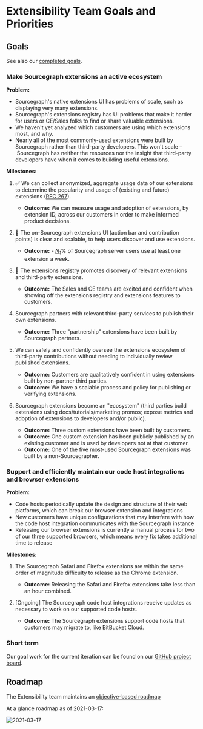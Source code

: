 # Extensibility Team Goals and Priorities 

## Goals

See also our [completed goals](goals_completed.md).

###  Make Sourcegraph extensions an active ecosystem

**Problem:** 

- Sourcegraph's native extensions UI has problems of scale, such as displaying very many extensions. 
- Sourcegraph's extensions registry has UI problems that make it harder for users or CE/Sales folks to find or share valuable extensions.
- We haven't yet analyzed which customers are using which extensions most, and why. 
- Nearly all of the most commonly-used extensions were built by Sourcegraph rather than third-party developers. This won't scale – Sourcegraph has neither the resources nor the insight that third-party developers have when it comes to building useful extensions. 

**Milestones:**

1. ✅ We can collect anonymized, aggregate usage data of our extensions to determine the popularity and usage of (existing and future) extensions ([RFC 267](https://docs.google.com/document/d/1HKgwTyG-IcRM81xLAmussWV4EdK95uy7GjKFIG8vgU4/edit#heading=h.trqab8y0kufp)). 
   - **Outcome:** We can measure usage and adoption of extensions, by extension ID, across our customers in order to make informed product decisions. 

1. 🔄 The on-Sourcegraph extensions UI (action bar and contribution points) is clear and scalable, to help users discover and use extensions. 
   - **Outcome:** - [*N<sub>1</sub>*][N1]% of Sourcegraph server users use at least one extension a week. 

1. 🔄  The extensions registry promotes discovery of relevant extensions and third-party extensions. 
   - **Outcome:** The Sales and CE teams are excited and confident when showing off the extensions registry and extensions features to customers. 

1. Sourcegraph partners with relevant third-party services to publish their own extensions. 
   - **Outcome:** Three "partnership" extensions have been built by Sourcegraph partners. 

1. We can safely and confidently oversee the extensions ecosystem of third-party contributions without needing to individually review published extensions. 
   - **Outcome:** Customers are qualitatively confident in using extensions built by non-partner third parties. 
   - **Outcome:** We have a scalable process and policy for publishing or verifying extensions. 

1. Sourcegraph extensions become an "ecosystem" (third parties build extensions using docs/tutorials/marketing promos; expose metrics and adoption of extensions to developers and/or public). 
   - **Outcome:** Three custom extensions have been built by customers. 
   - **Outcome:** One custom extension has been publicly published by an existing customer and is used by developers not at that customer. 
   - **Outcome:** One of the five most-used Sourcegraph extensions was built by a non-Sourcegrapher. 

### Support and efficiently maintain our code host integrations and browser extensions

**Problem:** 

- Code hosts periodically update the design and structure of their web platforms, which can break our browser extension and integrations
- New customers have unique configurations that may interfere with how the code host integration communicates with the Sourcegraph instance
- Releasing our browser extensions is currently a manual process for two of our three supported browsers, which means every fix takes additional time to release

**Milestones:**

1. The Sourcegraph Safari and Firefox extensions are within the same order of magnitude difficulty to release as the Chrome extension. 
   - **Outcome:** Releasing the Safari and Firefox extensions take less than an hour combined. 

1. [Ongoing] The Sourcegraph code host integrations receive updates as necessary to work on our supported code hosts. 
   - **Outcome:** The Sourcegraph extensions support code hosts that customers may migrate to, like BitBucket Cloud. 

### Short term

Our goal work for the current iteration can be found on our [GitHub project board](https://github.com/orgs/sourcegraph/projects/145).

## Roadmap

The Extensibility team maintains an [objective-based roadmap](https://sourcegraph.productboard.com/roadmap/2599047-extensibility-fy22-roadmap)

At a glance roadmap as of 2021-03-17:

![2021-03-17](https://sourcegraphstatic.com/handbook/product-roadmaps/2021-03-17ExtensibilityRoadmap.png)

[N1]: https://docs.google.com/document/d/1KF-upHfYc3SoK4Nz_t3CjD-20XIGkF4UZuzpFvwc5fY/edit